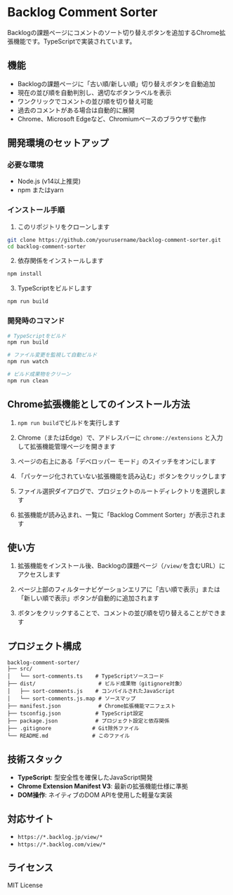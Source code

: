 # Backlog Comment Sorter

Backlogの課題ページにコメントのソート切り替えボタンを追加するChrome拡張機能です。TypeScriptで実装されています。

## 機能

- Backlogの課題ページに「古い順/新しい順」切り替えボタンを自動追加
- 現在の並び順を自動判別し、適切なボタンラベルを表示
- ワンクリックでコメントの並び順を切り替え可能
- 過去のコメントがある場合は自動的に展開
- Chrome、Microsoft Edgeなど、Chromiumベースのブラウザで動作

## 開発環境のセットアップ

### 必要な環境
- Node.js (v14以上推奨)
- npm またはyarn

### インストール手順

1. このリポジトリをクローンします
```bash
git clone https://github.com/yourusername/backlog-comment-sorter.git
cd backlog-comment-sorter
```

2. 依存関係をインストールします
```bash
npm install
```

3. TypeScriptをビルドします
```bash
npm run build
```

### 開発時のコマンド

```bash
# TypeScriptをビルド
npm run build

# ファイル変更を監視して自動ビルド
npm run watch

# ビルド成果物をクリーン
npm run clean
```

## Chrome拡張機能としてのインストール方法

1. `npm run build`でビルドを実行します

2. Chrome（またはEdge）で、アドレスバーに `chrome://extensions` と入力して拡張機能管理ページを開きます

3. ページの右上にある「デベロッパー モード」のスイッチをオンにします

4. 「パッケージ化されていない拡張機能を読み込む」ボタンをクリックします

5. ファイル選択ダイアログで、プロジェクトのルートディレクトリを選択します

6. 拡張機能が読み込まれ、一覧に「Backlog Comment Sorter」が表示されます

## 使い方

1. 拡張機能をインストール後、Backlogの課題ページ（`/view/`を含むURL）にアクセスします

2. ページ上部のフィルターナビゲーションエリアに「古い順で表示」または「新しい順で表示」ボタンが自動的に追加されます

3. ボタンをクリックすることで、コメントの並び順を切り替えることができます

## プロジェクト構成

```
backlog-comment-sorter/
├── src/
│   └── sort-comments.ts    # TypeScriptソースコード
├── dist/                    # ビルド成果物（gitignore対象）
│   ├── sort-comments.js    # コンパイルされたJavaScript
│   └── sort-comments.js.map # ソースマップ
├── manifest.json            # Chrome拡張機能マニフェスト
├── tsconfig.json           # TypeScript設定
├── package.json            # プロジェクト設定と依存関係
├── .gitignore             # Git除外ファイル
└── README.md              # このファイル
```

## 技術スタック

- **TypeScript**: 型安全性を確保したJavaScript開発
- **Chrome Extension Manifest V3**: 最新の拡張機能仕様に準拠
- **DOM操作**: ネイティブのDOM APIを使用した軽量な実装

## 対応サイト

- `https://*.backlog.jp/view/*`
- `https://*.backlog.com/view/*`

## ライセンス

MIT License